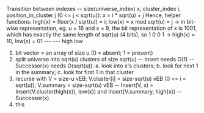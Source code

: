Transition between indexes -- size(universe_index) x, cluster_index i, position_in_cluster j (0 <= j < sqrt(u)):
        x = i * sqrt(u) + j
    Hence, helper functions: high(x) = floor(x / sqrt(u)) = i; low(x) = x mod sqrt(u) = j
        -> in bit-wise representation, eg. u = 16 and x = 9, the bit representation of x is 1001, which has exactly the same length of sqrt(u) (4 bits), so 1 0 0 1 -> high(x) = 10, low(x) = 01
                               --- ---
                              high low

1. bit vector = an array of size u (0 = absent; 1 = present)
2. split universe into sqrt(u) clusters of size sqrt(u)
    -- Insert needs O(1)
    -- Successor(x) needs O(sqrt(u)): a. look into x's clusters; b. look for next 1 in the summary; c. look for first 1 in that cluster
3. recurse with V = size-u vEB; V.cluster[i] = size-sqrt(u) vEB (0 <= i < sqrt(u)); V.summary = size-sqrt(u) vEB
    -- Insert(V, x) = Insert(V.cluster(high(x)), low(x)) and Insert(V.summary, high(x))
    -- Successor(x)
4. this

